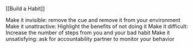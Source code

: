 [[Build a Habit]]

Make it invisible: remove the cue and remove it from your environment
Make it unattractive: Highlight the benefits of not doing it
Make it difficult: Increase the number of steps from you and your bad habit
Make it unsatisfying: ask for accountability partner to monitor your behavior

